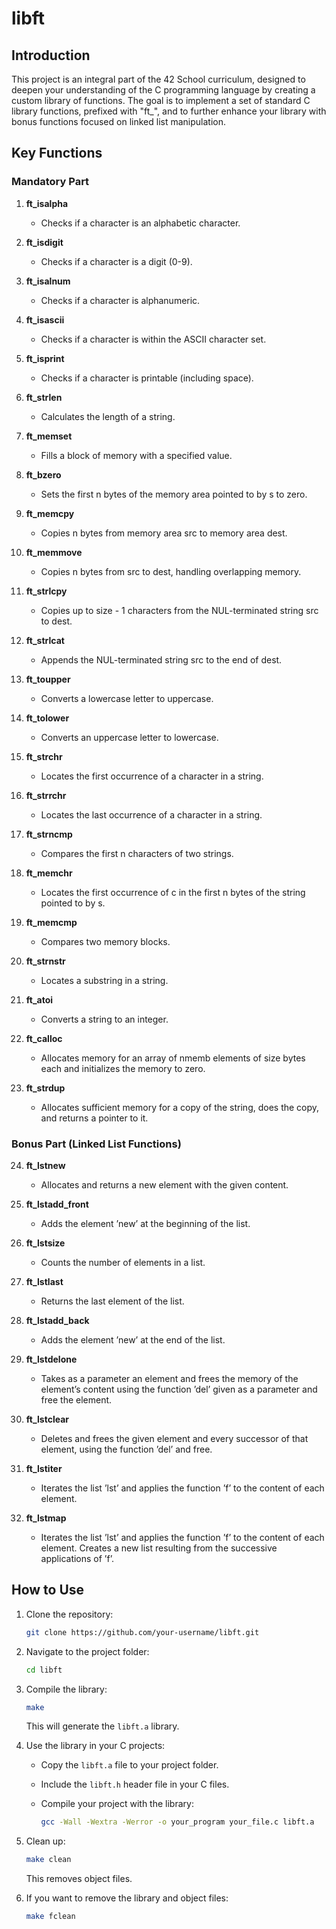# libft

## Introduction

This project is an integral part of the 42 School curriculum, designed to deepen your understanding of the C programming language by creating a custom library of functions. The goal is to implement a set of standard C library functions, prefixed with "ft_", and to further enhance your library with bonus functions focused on linked list manipulation.

## Key Functions

### Mandatory Part

1. **ft_isalpha**
   - Checks if a character is an alphabetic character.

2. **ft_isdigit**
   - Checks if a character is a digit (0-9).

3. **ft_isalnum**
   - Checks if a character is alphanumeric.

4. **ft_isascii**
   - Checks if a character is within the ASCII character set.

5. **ft_isprint**
   - Checks if a character is printable (including space).

6. **ft_strlen**
   - Calculates the length of a string.

7. **ft_memset**
   - Fills a block of memory with a specified value.

8. **ft_bzero**
   - Sets the first n bytes of the memory area pointed to by s to zero.

9. **ft_memcpy**
   - Copies n bytes from memory area src to memory area dest.

10. **ft_memmove**
    - Copies n bytes from src to dest, handling overlapping memory.

11. **ft_strlcpy**
    - Copies up to size - 1 characters from the NUL-terminated string src to dest.

12. **ft_strlcat**
    - Appends the NUL-terminated string src to the end of dest.

13. **ft_toupper**
    - Converts a lowercase letter to uppercase.

14. **ft_tolower**
    - Converts an uppercase letter to lowercase.

15. **ft_strchr**
    - Locates the first occurrence of a character in a string.

16. **ft_strrchr**
    - Locates the last occurrence of a character in a string.

17. **ft_strncmp**
    - Compares the first n characters of two strings.

18. **ft_memchr**
    - Locates the first occurrence of c in the first n bytes of the string pointed to by s.

19. **ft_memcmp**
    - Compares two memory blocks.

20. **ft_strnstr**
    - Locates a substring in a string.

21. **ft_atoi**
    - Converts a string to an integer.

22. **ft_calloc**
    - Allocates memory for an array of nmemb elements of size bytes each and initializes the memory to zero.

23. **ft_strdup**
    - Allocates sufficient memory for a copy of the string, does the copy, and returns a pointer to it.

### Bonus Part (Linked List Functions)

24. **ft_lstnew**
    - Allocates and returns a new element with the given content.

25. **ft_lstadd_front**
    - Adds the element ’new’ at the beginning of the list.

26. **ft_lstsize**
    - Counts the number of elements in a list.

27. **ft_lstlast**
    - Returns the last element of the list.

28. **ft_lstadd_back**
    - Adds the element ’new’ at the end of the list.

29. **ft_lstdelone**
    - Takes as a parameter an element and frees the memory of the element’s content using the function ’del’ given as a parameter and free the element.

30. **ft_lstclear**
    - Deletes and frees the given element and every successor of that element, using the function ’del’ and free.

31. **ft_lstiter**
    - Iterates the list ’lst’ and applies the function ’f’ to the content of each element.

32. **ft_lstmap**
    - Iterates the list ’lst’ and applies the function ’f’ to the content of each element. Creates a new list resulting from the successive applications of ’f’.

## How to Use

1. Clone the repository:

   ```bash
   git clone https://github.com/your-username/libft.git
   ```

2. Navigate to the project folder:

   ```bash
   cd libft
   ```

3. Compile the library:

   ```bash
   make
   ```

   This will generate the `libft.a` library.

4. Use the library in your C projects:

   - Copy the `libft.a` file to your project folder.
   - Include the `libft.h` header file in your C files.
   - Compile your project with the library:

     ```bash
     gcc -Wall -Wextra -Werror -o your_program your_file.c libft.a
     ```

5. Clean up:

   ```bash
   make clean
   ```

   This removes object files.

6. If you want to remove the library and object files:

   ```bash
   make fclean
   ```

